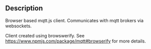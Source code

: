 ## Description ##

Browser based mqtt.js client.  Communicates with mqtt brokers via websockets.

Client created using browswerify.  See https://www.npmjs.com/package/mqtt#browserify for more details.
